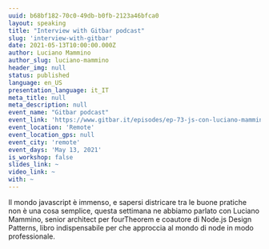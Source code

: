 ```yaml
---
uuid: b68bf182-70c0-49db-b0fb-2123a46bfca0
layout: speaking
title: "Interview with Gitbar podcast"
slug: 'interview-with-gitbar'
date: 2021-05-13T10:00:00.000Z
author: Luciano Mammino
author_slug: luciano-mammino
header_img: null
status: published
language: en_US
presentation_language: it_IT
meta_title: null
meta_description: null
event_name: "Gitbar podcast"
event_link: 'https://www.gitbar.it/episodes/ep-73-js-con-luciano-mammino_2'
event_location: 'Remote'
event_location_gps: null
event_city: 'remote'
event_days: 'May 13, 2021'
is_workshop: false
slides_link: ~
video_link: ~
with: ~
---
```


Il mondo javascript è immenso, e sapersi districare tra le buone pratiche non è una cosa semplice, questa settimana ne abbiamo parlato con Luciano Mammino, senior architect per fourTheorem e coautore di Node.js Design Patterns, libro indispensabile per che approccia al mondo di node in modo professionale.
